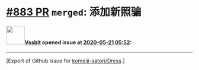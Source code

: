 # [\#883 PR](https://github.com/komeiji-satori/Dress/pull/883) `merged`: 添加新照骗

#### <img src="https://avatars.githubusercontent.com/u/35415088?v=4" width="50">[Vssblt](https://github.com/Vssblt) opened issue at [2020-05-21 05:52](https://github.com/komeiji-satori/Dress/pull/883):






-------------------------------------------------------------------------------



[Export of Github issue for [komeiji-satori/Dress](https://github.com/komeiji-satori/Dress).]

